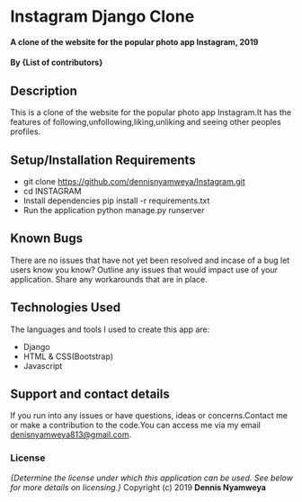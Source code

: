 # Instagram Django Clone
####  A clone of the website for the popular photo app Instagram, 2019
#### By **{List of contributors}**
## Description
This is  a clone of the website for the popular photo app Instagram.It has the features of following,unfollowing,liking,unliking and seeing other peoples profiles.
## Setup/Installation Requirements
* git clone https://github.com/dennisnyamweya/Instagram.git
* cd INSTAGRAM
* Install dependencies pip install -r requirements.txt
* Run the application python manage.py runserver
## Known Bugs
There are no issues that have not yet been resolved and incase of a bug  let users know you know? Outline any issues that would impact use of your application. Share any workarounds that are in place. 
## Technologies Used
The languages and tools I used to create this app are:
* Django
* HTML & CSS(Bootstrap)
* Javascript
## Support and contact details
 If you run into any issues or have questions, ideas or concerns.Contact me or make a contribution to the code.You can access me via my email denisnyamweya813@gmail.com.
### License
*{Determine the license under which this application can be used.  See below for more details on licensing.}*
Copyright (c) 2019 **Dennis Nyamweya**
